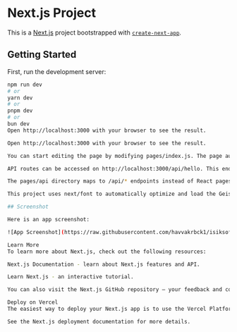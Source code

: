 # Next.js Project

This is a [Next.js](https://nextjs.org) project bootstrapped with [`create-next-app`](https://nextjs.org/docs/pages/api-reference/create-next-app).

## Getting Started

First, run the development server:

```bash
npm run dev
# or
yarn dev
# or
pnpm dev
# or
bun dev
Open http://localhost:3000 with your browser to see the result.

Open http://localhost:3000 with your browser to see the result.

You can start editing the page by modifying pages/index.js. The page auto-updates as you edit the file.

API routes can be accessed on http://localhost:3000/api/hello. This endpoint can be edited in pages/api/hello.ts.

The pages/api directory maps to /api/* endpoints instead of React pages.

This project uses next/font to automatically optimize and load the Geist font family.

## Screenshot

Here is an app screenshot:

![App Screenshot](https://raw.githubusercontent.com/havvakrbck1/isiksoft-devcase-frontend/refs/heads/main/README.md)

Learn More
To learn more about Next.js, check out the following resources:

Next.js Documentation - learn about Next.js features and API.

Learn Next.js - an interactive tutorial.

You can also visit the Next.js GitHub repository — your feedback and contributions are welcome!

Deploy on Vercel
The easiest way to deploy your Next.js app is to use the Vercel Platform from the creators of Next.js.

See the Next.js deployment documentation for more details.
